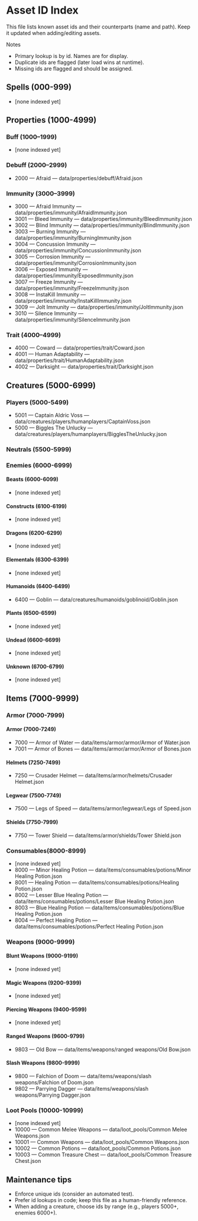 # Asset ID Index

This file lists known asset ids and their counterparts (name and path). Keep it updated when adding/editing assets.

Notes
- Primary lookup is by id. Names are for display.
- Duplicate ids are flagged (later load wins at runtime).
- Missing ids are flagged and should be assigned.

## Spells (000-999)
- [none indexed yet]

## Properties (1000-4999)
### Buff (1000–1999)
- [none indexed yet]

### Debuff (2000–2999)
- 2000 — Afraid — data/properties/debuff/Afraid.json

### Immunity (3000–3999)
- 3000 — Afraid Immunity — data/properties/immunity/AfraidImmunity.json
- 3001 — Bleed Immunity — data/properties/immunity/BleedImmunity.json
- 3002 — Blind Immunity — data/properties/immunity/BlindImmunity.json
- 3003 — Burning Immunity — data/properties/immunity/BurningImmunity.json
- 3004 — Concussion Immunity — data/properties/immunity/ConcussionImmunity.json
- 3005 — Corrosion Immunity — data/properties/immunity/CorrosionImmunity.json
- 3006 — Exposed Immunity — data/properties/immunity/ExposedImmunity.json
- 3007 — Freeze Immunity — data/properties/immunity/FreezeImmunity.json
- 3008 — InstaKill Immunity — data/properties/immunity/InstaKillImmunity.json
- 3009 — Jolt Immunity — data/properties/immunity/JoltImmunity.json
- 3010 — Silence Immunity — data/properties/immunity/SilenceImmunity.json

### Trait (4000–4999)
- 4000 — Coward — data/properties/trait/Coward.json
- 4001 — Human Adaptability — data/properties/trait/HumanAdaptability.json
- 4002 — Darksight — data/properties/trait/Darksight.json

## Creatures (5000-6999)
### Players (5000-5499)
- 5001 — Captain Aldric Voss — data/creatures/players/humanplayers/CaptainVoss.json
- 5000 — Biggles The Unlucky — data/creatures/players/humanplayers/BigglesTheUnlucky.json

### Neutrals (5500-5999)

### Enemies (6000-6999)
#### Beasts (6000-6099)
- [none indexed yet]

#### Constructs (6100-6199)
- [none indexed yet]

#### Dragons (6200-6299)
- [none indexed yet]

#### Elementals (6300-6399)
- [none indexed yet]

#### Humanoids (6400-6499)
- 6400 — Goblin — data/creatures/humanoids/goblinoid/Goblin.json

#### Plants (6500-6599)
- [none indexed yet]

#### Undead (6600-6699)
- [none indexed yet]

#### Unknown (6700-6799)
- [none indexed yet]

## Items (7000-9999)
### Armor (7000-7999)
#### Armor (7000-7249)
- 7000 — Armor of Water — data/items/armor/armor/Armor of Water.json
- 7001 — Armor of Bones — data/items/armor/armor/Armor of Bones.json

#### Helmets (7250-7499)
- 7250 — Crusader Helmet — data/items/armor/helmets/Crusader Helmet.json

#### Legwear (7500-7749)
- 7500 — Legs of Speed — data/items/armor/legwear/Legs of Speed.json

#### Shields (7750-7999)
- 7750 — Tower Shield — data/items/armor/shields/Tower Shield.json

### Consumables(8000-8999)
- [none indexed yet]
- 8000 — Minor Healing Potion — data/items/consumables/potions/Minor Healing Potion.json
- 8001 — Healing Potion — data/items/consumables/potions/Healing Potion.json
- 8002 — Lesser Blue Healing Potion — data/items/consumables/potions/Lesser Blue Healing Potion.json
- 8003 — Blue Healing Potion — data/items/consumables/potions/Blue Healing Potion.json
- 8004 — Perfect Healing Potion — data/items/consumables/potions/Perfect Healing Potion.json

### Weapons (9000-9999)
#### Blunt Weapons (9000-9199)
- [none indexed yet]

#### Magic Weapons (9200-9399)
- [none indexed yet]

#### Piercing Weapons (9400-9599)
- [none indexed yet]

#### Ranged Weapons (9600-9799)
- 9803 — Old Bow — data/items/weapons/ranged weapons/Old Bow.json

#### Slash Weapons (9800-9999)
- 9800 — Falchion of Doom — data/items/weapons/slash weapons/Falchion of Doom.json
- 9802 — Parrying Dagger — data/items/weapons/slash weapons/Parrying Dagger.json

### Loot Pools (10000-10999)
- [none indexed yet]
- 10000 — Common Melee Weapons — data/loot_pools/Common Melee Weapons.json
- 10001 — Common Weapons — data/loot_pools/Common Weapons.json
- 10002 — Common Potions — data/loot_pools/Common Potions.json
- 10003 — Common Treasure Chest — data/loot_pools/Common Treasure Chest.json

## Maintenance tips
- Enforce unique ids (consider an automated test).
- Prefer id lookups in code; keep this file as a human-friendly reference.
- When adding a creature, choose ids by range (e.g., players 5000+, enemies 6000+).
